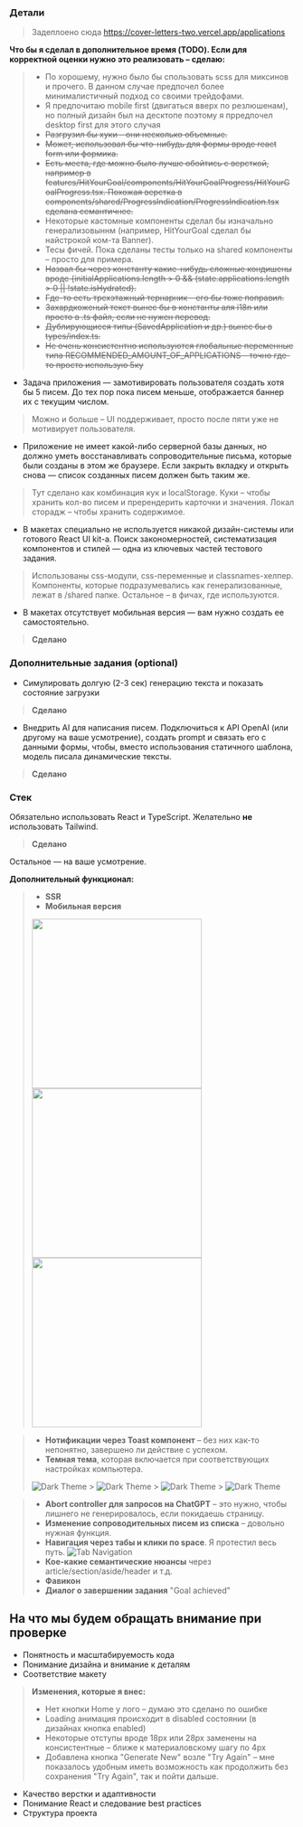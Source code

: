 ### Детали

> Задеплоено сюда https://cover-letters-two.vercel.app/applications

**Что бы я сделал в дополнительное время (TODO). Если для корректной оценки нужно это реализовать – сделаю:**

> - По хорошему, нужно было бы спользовать scss для миксинов и прочего. В данном случае предпочел более минималистичный подход со своими трейдофами.
> - Я предпочитаю mobile first (двигаться вверх по резлюшенам), но полный дизайн был на десктопе поэтому я прредпочел desktop first для этого случая
> - ~~Разгрузил бы хуки – они несколько объемные.~~
> - ~~Может, использовал бы что-нибудь для формы вроде react form или формика.~~
> - ~~Есть места, где можно было лучше обойтись с версткой, например в features/HitYourGoal/components/HitYourGoalProgress/HitYourGoalProgress.tsx. Похожая верстка в components/shared/ProgressIndication/ProgressIndication.tsx сделана семантичнее.~~
> - Некоторые кастомные компоненты сделал бы изначально генерализовыннм (например, HitYourGoal сделал бы найстрокой ком-та Banner).
> - Тесы фичей. Пока сделаны тесты только на shared компоненты – просто для примера.
> - ~~Назвал бы через константу какие-нибудь сложные кондишены вроде {initialApplications.length > 0 && (state.applications.length > 0 || !state.isHydrated).~~
> - ~~Где-то есть трехэтажный тернарник – его бы тоже поправил.~~
> - ~~Захардкоженый текст вынес бы в константы аля i18n или просто в .ts файл, если не нужен перевод.~~
> - ~~Дублирующиеся типы (SavedApplication и др.) вынес бы в types/index.ts.~~
> - ~~Не очень консистентно используются глобальные переменные типа RECOMMENDED_AMOUNT_OF_APPLICATIONS – точно где-то просто использую 5ку~~

- Задача приложения — замотивировать пользователя создать хотя бы 5 писем. До тех пор пока писем меньше, отображается баннер их с текущим числом.

> Можно и больше – UI поддерживает, просто после пяти уже не мотивирует пользователя.

- Приложение не имеет какой-либо серверной базы данных, но должно уметь восстанавливать сопроводительные письма, которые были созданы в этом же браузере. Если закрыть вкладку и открыть снова — список созданных писем должен быть таким же.

> Тут сделано как комбинация кук и localStorage. Куки – чтобы хранить кол-во писем и пререндерить карточки и значения. Локал сторадж – чтобы хранить содержимое.

- В макетах специально не используется никакой дизайн-системы или готового React UI kit-а. Поиск закономерностей, систематизация компонентов и стилей — одна из ключевых частей тестового задания.

> Использованы css-модули, css-переменные и classnames-хелпер. Компоненты, которые подразумевались как генерализованные, лежат в /shared папке. Остальное – в фичах, где используются.

- В макетах отсутствует мобильная версия — вам нужно создать ее самостоятельно.

> **Сделано**

### Дополнительные задания (optional)

- Симулировать долгую (2-3 сек) генерацию текста и показать состояние загрузки

> **Сделано**

- Внедрить AI для написания писем. Подключиться к API OpenAI (или другому на ваше усмотрение), создать prompt и связать его с данными формы, чтобы, вместо использования статичного шаблона, модель писала динамические тексты.

> **Сделано**

### Стек

Обязательно использовать React и TypeScript. Желательно **не** использовать Tailwind.

> **Сделано**

Остальное — на ваше усмотрение.

**Дополнительный функционал:**

> - **SSR**
> - **Мобильная версия**
>
> <img src="public/readme-content/mobile-1.png" width="300" /> <img src="public/readme-content/mobile-2.png" width="300" /> <img src="public/readme-content/mobile-3.png" width="300" />

> - **Нотификации через Toast компонент** – без них как-то непонятно, завершено ли действие с успехом.
> - **Темная тема**, которая включается при соответствующих настройках компьютера.
>
> ![Dark Theme](public/readme-content/dark-1.png) > ![Dark Theme](public/readme-content/dark-2.png) > ![Dark Theme](public/readme-content/dark-3.png) > ![Dark Theme](public/readme-content/dark-4.png)

> - **Abort controller для запросов на ChatGPT** – это нужно, чтобы лишнего не генерировалось, если покидаешь страницу.
> - **Изменение сопроводительных писем из списка** – довольно нужная функция.
> - **Навигация через табы и клики по space**. Я протестил весь путь.
>   ![Tab Navigation](public/readme-content/tabs-nav.gif)
> - **Кое-какие семантические нюансы** через article/section/aside/header и т.д.
> - **Фавикон**
> - **Диалог о завершении задания** "Goal achieved"

## На что мы будем обращать внимание при проверке

- Понятность и масштабируемость кода
- Понимание дизайна и внимание к деталям
- Соответствие макету

> **Изменения, которые я внес:**
>
> - Нет кнопки Home у лого – думаю это сделано по ошибке
> - Loading анимация происходит в disabled состоянии (в дизайнах кнопка enabled)
> - Некоторые отступы вроде 18px или 28px заменены на консистентные – ближе к материаловскому шагу по 4px
> - Добавлена кнопка "Generate New" возле "Try Again" – мне показалось удобным иметь возможность как продолжить без сохранения "Try Again", так и пойти дальше.

- Качество верстки и адаптивности
- Понимание React и следование best practices
- Структура проекта
